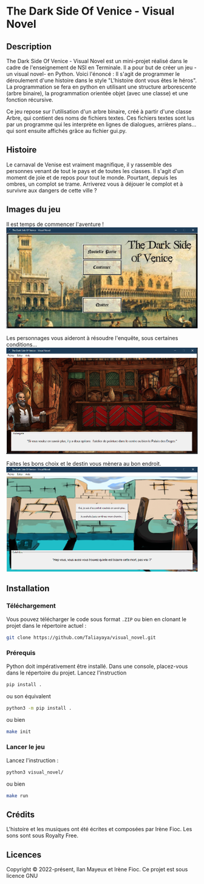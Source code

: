 # The Dark Side Of Venice - Visual Novel

## Description

The Dark Side Of Venice - Visual Novel est un mini-projet réalisé dans le cadre de l'enseignement de NSI en Terminale.
Il a pour but de créer un jeu -un visual novel- en Python.
Voici l'énoncé : Il s'agit de programmer le déroulement d'une histoire dans le style "L'histoire dont vous êtes le héros". La programmation se fera en python en utilisant une structure arborescente (arbre binaire), la programmation orientée objet (avec une classe) et une fonction récursive.

Ce jeu repose sur l'utilisation d'un arbre binaire, créé à partir d'une classe Arbre, qui contient des noms de fichiers textes. Ces fichiers textes sont lus par un programme qui les interprète en lignes de dialogues, arrières plans... qui sont ensuite affichés grâce au fichier gui.py.

## Histoire

Le carnaval de Venise est vraiment magnifique, il y rassemble des personnes venant de tout le pays et de toutes les classes. Il s'agit d'un moment de joie et de repos pour tout le monde. Pourtant, depuis les ombres, un complot se trame. Arriverez vous à déjouer le complot et à survivre aux dangers de cette ville ?

## Images du jeu

Il est temps de commencer l'aventure !
![Main Menu](assets/main_menu.png)

Les personnages vous aideront à résoudre l'enquête, sous certaines conditions...
![Screenshot1](assets/screenshot1.png)

Faites les bons choix et le destin vous mènera au bon endroit.
![Screenshot2](assets/screenshot2.png)

## Installation

### Téléchargement

Vous pouvez télécharger le code sous format `.ZIP` ou bien en clonant le projet dans le répertoire actuel :

```sh
git clone https://github.com/Taliayaya/visual_novel.git
```

### Prérequis

Python doit impérativement être installé. Dans une console, placez-vous dans le répertoire du projet. Lancez l'instruction

```sh
pip install .
```

ou son équivalent

```sh
python3 -m pip install .
```

ou bien

```sh
make init
```

### Lancer le jeu

Lancez l'instruction :

```sh
python3 visual_novel/
```

ou bien

```sh
make run
```

## Crédits

L'histoire et les musiques ont été écrites et composées par Irène Fioc. Les sons sont sous Royalty Free.

## Licences

Copyright © 2022-présent, Ilan Mayeux et Irène Fioc.
Ce projet est sous licence GNU
